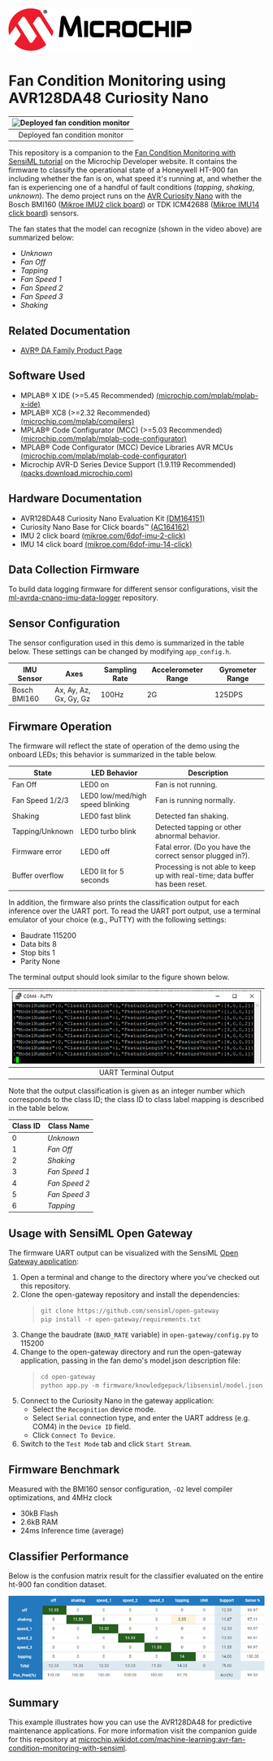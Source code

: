 [![MCHP](images/microchip.png)](https://www.microchip.com)
# Fan Condition Monitoring using AVR128DA48 Curiosity Nano
| ![Deployed fan condition monitor](images/fandemo.gif) |
| :--: |
| Deployed fan condition monitor |

This repository is a companion to the [Fan Condition Monitoring with SensiML
tutorial](http://microchip.wikidot.com/machine-learning:avr-fan-condition-monitoring-with-sensiml)
on the Microchip Developer website. It contains the firmware to classify the operational state of a Honeywell HT-900 fan including whether the fan is on, what speed it's running at, and whether the fan is experiencing one of a handful of fault conditions (*tapping*, *shaking*, *unknown*). The demo project runs on the [AVR Curiosity Nano](https://www.microchip.com/developmenttools/ProductDetails/EV45Y33A) with the Bosch BMI160 ([Mikroe IMU2 click board](https://www.mikroe.com/6dof-imu-2-click)) or TDK ICM42688 ([Mikroe IMU14 click board](https://www.mikroe.com/6dof-imu-14-click)) sensors.

The fan states that the model can recognize (shown in the video above) are summarized below:

* *Unknown*
* *Fan Off*
* *Tapping*
* *Fan Speed 1*
* *Fan Speed 2*
* *Fan Speed 3*
* *Shaking*

## Related Documentation

- [AVR® DA Family Product Page](https://www.microchip.com/en-us/products/microcontrollers-and-microprocessors/8-bit-mcus/avr-mcus/avr-da)

## Software Used
* MPLAB® X IDE (>=5.45 Recommended) [(microchip.com/mplab/mplab-x-ide)](http://www.microchip.com/mplab/mplab-x-ide)
* MPLAB® XC8 (>=2.32 Recommended) [(microchip.com/mplab/compilers)](http://www.microchip.com/mplab/compilers)
* MPLAB® Code Configurator (MCC) (>=5.03 Recommended) [(microchip.com/mplab/mplab-code-configurator)](https://www.microchip.com/mplab/mplab-code-configurator)
* MPLAB® Code Configurator (MCC) Device Libraries AVR MCUs [(microchip.com/mplab/mplab-code-configurator)](https://www.microchip.com/mplab/mplab-code-configurator)
* Microchip AVR-D Series Device Support (1.9.119 Recommended) [(packs.download.microchip.com)](https://packs.download.microchip.com)

## Hardware Documentation
* AVR128DA48 Curiosity Nano Evaluation Kit [(DM164151)](https://www.microchip.com/Developmenttools/ProductDetails/DM164151)
* Curiosity Nano Base for Click boards™ [(AC164162)](https://www.microchip.com/developmenttools/ProductDetails/AC164162)
* IMU 2 click board [(mikroe.com/6dof-imu-2-click)](https://www.mikroe.com/6dof-imu-2-click)
* IMU 14 click board [(mikroe.com/6dof-imu-14-click)](https://www.mikroe.com/6dof-imu-14-click)

## Data Collection Firmware
To build data logging firmware for different sensor configurations, visit the [ml-avrda-cnano-imu-data-logger](https://github.com/MicrochipTech/ml-avrda-cnano-imu-data-logger) repository.

## Sensor Configuration
The sensor configuration used in this demo is summarized in the table below. These settings can be changed by modifying `app_config.h`.

| IMU Sensor | Axes | Sampling Rate | Accelerometer Range | Gyrometer Range |
| --- | --- | --- | --- | --- |
| Bosch BMI160 | Ax, Ay, Az, Gx, Gy, Gz | 100Hz | 2G | 125DPS |

## Firwmare Operation
The firmware will reflect the state of operation of the demo using the onboard LEDs; this behavior is summarized in the table below.

| State | LED Behavior | Description |
| --- | --- | --- |
| Fan Off |	LED0 on |	Fan is not running. |
| Fan Speed 1/2/3 |	LED0 low/med/high speed blinking |	Fan is running normally. |
| Shaking |	LED0 fast blink	| Detected fan shaking. |
| Tapping/Unknown |	LED0 turbo blink	| Detected tapping or other abnormal behavior. |
| Firmware error | LED0 off |	Fatal error. (Do you have the correct sensor plugged in?). |
| Buffer overflow |	LED0 lit for 5 seconds | Processing is not able to keep up with real-time; data buffer has been reset. |

In addition, the firmware also prints the classification output for each inference over the UART port. To read the UART port output, use a terminal emulator of your choice (e.g., PuTTY) with the following settings:

- Baudrate 115200
- Data bits 8
- Stop bits 1
- Parity None

The terminal output should look similar to the figure shown below.

| ![Terminal output](images/terminal-output.png) |
| :--: |
| UART Terminal Output |

Note that the output classification is given as an integer number which corresponds to the class ID; the class ID to class label mapping is described in the table below.

| Class ID | Class Name |
| --- | --- |
| 0 | *Unknown* |
| 1 | *Fan Off* |
| 2 | *Shaking* |
| 3 | *Fan Speed 1* |
| 4 | *Fan Speed 2* |
| 5 | *Fan Speed 3* |
| 6 | *Tapping* |

## Usage with SensiML Open Gateway
The firmware UART output can be visualized with the SensiML [Open Gateway application](https://github.com/sensiml/open-gateway):

1. Open a terminal and change to the directory where you've checked out this repository.
2. Clone the open-gateway repository and install the dependencies:
    > `git clone https://github.com/sensiml/open-gateway`\
    > `pip install -r open-gateway/requirements.txt`
3. Change the baudrate (`BAUD_RATE` variable) in `open-gateway/config.py` to 115200
4. Change to the open-gateway directory and run the open-gateway application, passing in the fan demo's model.json description file:
   > `cd open-gateway`\
   > `python app.py -m firmware/knowledgepack/libsensiml/model.json`
5. Connect to the Curiosity Nano in the gateway application:
   * Select the `Recognition` device mode.
   * Select `Serial` connection type, and enter the UART address (e.g. COM4) in the `Device ID` field.
   * Click `Connect To Device`.
6. Switch to the `Test Mode` tab and click `Start Stream`.

## Firmware Benchmark
Measured with the BMI160 sensor configuration, ``-O2`` level compiler optimizations, and 4MHz clock
- 30kB Flash
- 2.6kB RAM
- 24ms Inference time (average)

## Classifier Performance
Below is the confusion matrix result for the classifier evaluated on the entire ht-900 fan condition dataset.

![Test set confusion matrix](images/confusion-matrix.png)

## Summary
This example illustrates how you can use the AVR128DA48 for predictive maintenance applications. For more information visit the companion guide for this repository at [microchip.wikidot.com/machine-learning:avr-fan-condition-monitoring-with-sensiml](http://microchip.wikidot.com/machine-learning:avr-fan-condition-monitoring-with-sensiml).